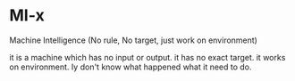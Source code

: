 # MI-x

Machine Intelligence (No rule, No target, just work on environment)

it is a machine which has no input or output. it has no exact target. it works on environment. Iy don't know what happened what it need to do. 